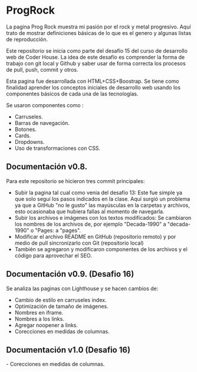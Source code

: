 # ProgRock
La pagina Prog Rock muestra mi pasión por el rock y metal progresivo. Aquí trato de mostrar definiciones básicas de lo que es el genero y algunas listas de reproducción. 

Este repositorio se inicia como parte del desafío 15 del curso de desarrollo web de Coder House. La idea de este desafío es comprender la forma de trabajo con git local y Github y saber usar de forma correcta los procesos de pull, push, commit y otros. 

Esta pagina fue desarrollada con HTML+CSS+Boostrap. Se tiene como finalidad aprender los conceptos iniciales de desarrollo web usando los componentes básicos de cada una de las tecnologías. 

Se usaron componentes como : 
- Carruseles.
- Barras de navegación.
- Botones.
- Cards.
- Dropdowns.
- Uso de transformaciones con CSS.

<h2> Documentación v0.8.</h2>

Para este repositorio se hicieron tres commit principales:

- Subir la pagina tal cual como venia del desafío 13: Este fue simple ya que solo seguí los pasos indicados en la clase. Aquí surgió un problema ya que a GitHub "no le gusto" las mayúsculas en la carpetas y archivos, esto ocasionaba que hubiera fallas al momento de navegarla. 
- Subir los archivos e imágenes con los textos modificados: Se cambiaron los nombres de los archivos de, por ejemplo "Decada-1990" a "decada-1990"
 o "Pages: a "pages".
 - Modificar el archivo README en GitHub (repositorio remoto) y por medio de pull sincronizarlo con Git (repositorio local)
- También se agregaron y modificaron componentes de los archivos y el código para aprovechar el SEO. 

<h2> Documentación v0.9. (Desafio 16) </h2>

Se analiza las paginas con Lighthouse y se hacen cambios de:

- Cambio de estilo en carruseles index.
- Optimización de tamaño de imágenes.
- Nombres en iframe.
- Nombres a los links.
- Agregar noopener a links.
- Corecciones en medidas de columnas.

<h2> Documentación v1.0 (Desafio 16) </h2>
- Corecciones en medidas de columnas.